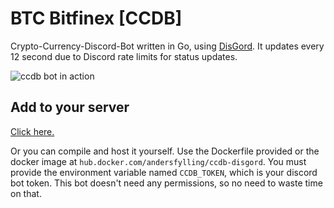 # BTC Bitfinex [CCDB]
Crypto-Currency-Discord-Bot written in Go, using [DisGord](https://github.com/andersfylling/disgord). It updates every 12 second due to Discord rate limits for status updates.

![ccdb bot in action](https://raw.githubusercontent.com/andersfylling/ccdb/master/looks.png)

## Add to your server
[Click here.](https://discordapp.com/oauth2/authorize?&client_id=348565617005297687&scope=bot&permissions=0)

Or you can compile and host it yourself. Use the Dockerfile provided or the docker image at `hub.docker.com/andersfylling/ccdb-disgord`. You must provide the environment variable named `CCDB_TOKEN`, which is your discord bot token. This bot doesn't need any permissions, so no need to waste time on that.
